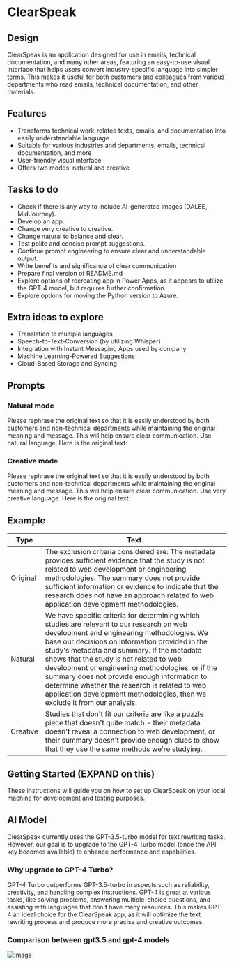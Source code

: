 # ClearSpeak

## Design 
ClearSpeak is an application designed for use in emails, technical documentation, and many other areas, featuring an easy-to-use visual interface that helps users convert industry-specific language into simpler terms. This makes it useful for both customers and colleagues from various departments who read emails, technical documentation, and other materials.

## Features
- Transforms technical work-related texts, emails, and documentation into easily understandable language
- Suitable for various industries and departments, emails, technical documentation, and more
- User-friendly visual interface
- Offers two modes: natural and creative

## Tasks to do
- Check if there is any way to include AI-generated images (DALEE, MidJourney).
- Develop an app.
- Change very creative to creative.
- Change natural to balance and clear.
- Test polite and concise prompt suggestions.
- Continue prompt engineering to ensure clear and understandable output.
- Write benefits and significance of clear communication
- Prepare final version of README.md
- Explore options of recreating app in Power Apps, as it appears to utilize the GPT-4 model, but requires further confirmation.
- Explore options for moving the Python version to Azure.

## Extra ideas to explore
- Translation to multiple languages
- Speech-to-Text-Conversion (by utilizing Whisper)
- Integration with Instant Messaging Apps used by company
- Machine Learning-Powered Suggestions
- Cloud-Based Storage and Syncing

## Prompts

### Natural mode
Please rephrase the original text so that it is easily understood by both customers and non-technical departments while maintaining the original meaning and message. This will help ensure clear communication. Use natural language. Here is the original text:

### Creative mode
Please rephrase the original text so that it is easily understood by both customers and non-technical departments while maintaining the original meaning and message. This will help ensure clear communication. Use very creative language. Here is the original text:

## Example

| Type      | Text                                                                                                                                                    |
|-----------|---------------------------------------------------------------------------------------------------------------------------------------------------------|
| Original  | The exclusion criteria considered are: The metadata provides sufficient evidence that the study is not related to web development or engineering methodologies. The summary does not provide sufficient information or evidence to indicate that the research does not have an approach related to web application development methodologies. |
| Natural   | We have specific criteria for determining which studies are relevant to our research on web development and engineering methodologies. We base our decisions on information provided in the study's metadata and summary. If the metadata shows that the study is not related to web development or engineering methodologies, or if the summary does not provide enough information to determine whether the research is related to web application development methodologies, then we exclude it from our analysis.         |
| Creative  | Studies that don't fit our criteria are like a puzzle piece that doesn't quite match - their metadata doesn't reveal a connection to web development, or their summary doesn't provide enough clues to show that they use the same methods we're studying. |

## Getting Started (EXPAND on this)
These instructions will guide you on how to set up ClearSpeak on your local machine for development and testing purposes.

## AI Model
ClearSpeak currently uses the GPT-3.5-turbo model for text rewriting tasks. However, our goal is to upgrade to the GPT-4 Turbo model (once the API key becomes available) to enhance performance and capabilities.

### Why upgrade to GPT-4 Turbo?
GPT-4 Turbo outperforms GPT-3.5-turbo in aspects such as reliability, creativity, and handling complex instructions. GPT-4 is great at various tasks, like solving problems, answering multiple-choice questions, and assisting with languages that don't have many resources. This makes GPT-4 an ideal choice for the ClearSpeak app, as it will optimize the text rewriting process and produce more precise and creative outcomes.

### Comparison between gpt3.5 and gpt-4 models

![image](https://user-images.githubusercontent.com/106703426/226074988-aa426a3a-4762-4175-a1f0-f8edb8e5291e.png)
